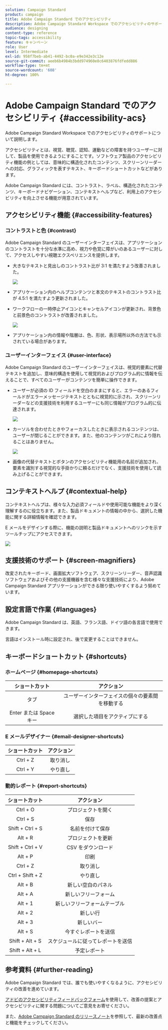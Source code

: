 ```yaml
---
solution: Campaign Standard
product: campaign
title: Adobe Campaign Standard でのアクセシビリティ
description: Adobe Campaign Standard Workspace でのアクセシビリティのサポートについて説明します。
audience: designing
content-type: reference
topic-tags: accessibility
feature: キャンペーン
role: User
level: Intermediate
exl-id: 958f7beb-ab41-4492-bc0a-e9e342e3c12e
source-git-commit: aeeb6b4984b3bdd974960e8c6403876fdfedd886
workflow-type: tm+mt
source-wordcount: '608'
ht-degree: 100%

---
```


# Adobe Campaign Standard でのアクセシビリティ {#accessibility-acs}

Adobe Campaign Standard Workspace でのアクセシビリティのサポートについて説明します。

アクセシビリティとは、視覚、聴覚、認知、運動などの障害を持つユーザーに対して、製品を使用できるようにすることです。ソフトウェア製品のアクセシビリティ機能の例としては、意味的に構造化されたコンテンツ、スクリーンリーダーへの対応、グラフィックを表すテキスト、キーボードショートカットなどがあります。

Adobe Campaign Standard には、コントラスト、ラベル、構造化されたコンテンツ、キーボードナビゲーション、コンテキストヘルプなど、利用上のアクセシビリティを向上させる機能が用意されています。

## アクセシビリティ機能 {#accessibility-features}

### コントラストと色 {#contrast}

Adobe Campaign Standard のユーザーインターフェイスは、アプリケーションのコントラストを十分な水準に高め、視力や色覚に障がいのあるユーザーに対して、アクセスしやすい視聴エクスペリエンスを提供します。

* 大きなテキストと見出しのコントラスト比が 3:1 を満たすよう改善されました。

   ![](assets/accessibility_2.png)

* アプリケーション内のヘルプコンテンツと本文のテキストのコントラスト比が 4.5:1 を満たすよう更新されました。

* ワークフローの一時停止アイコンとキャンセルアイコンが更新され、背景色と前景色のコントラストが改善されました。

   ![](assets/accessibility_1.png)

* アプリケーション内の情報や階層は、色、形状、表示場所以外の方法でも示されている場合があります。

### ユーザーインターフェイス {#user-interface}

Adobe Campaign Standard のユーザーインターフェイスは、視覚的要素に代替テキストを追加し、意味的構造を使用して視覚的およびプログラム的に情報を伝えることで、すべてのユーザーがコンテンツを簡単に操作できます。

* ユーザーが必須の ID フィールドを空白のままにすると、エラーのあるフィールドがエラーメッセージテキストとともに視覚的に示され、スクリーンリーダーなどの支援技術を利用するユーザーにも同じ情報がプログラム的に伝達されます。

   ![](assets/accessibility_3.png)

* カーソルを合わせたときやフォーカスしたときに表示されるコンテンツは、ユーザーが閉じることができます。また、他のコンテンツがこれにより隠れることはありません。

   ![](assets/accessibility_4.png)

* 画像の代替テキストとボタンのアクセシビリティ機能用の名前が追加され、要素を識別する視覚的な手掛かりに頼るだけでなく、支援技術を使用して読み上げることができます。

<!--
### Create responsive resize for multiple devices {#resize-devices}

When designing for multiple devices and platforms, it's important to create a seamless experience for screen sizes across mobile and desktop resolutions.

Adobe Campaign Standard allows you to design and test emails and push notifications on different devices such as: iPhone, Android devices, iPad, Android tablet and desktop.

![](assets/accessibility_6.png)
-->

## コンテキストヘルプ {#contextual-help}

コンテキストヘルプは、様々な入力必須フィールドや使用可能な機能をより深く理解するのに役立ちます。また、製品ドキュメントの情報の中から、選択した機能に関する詳細情報を確認できます。

E メールをデザインする際に、機能の説明と製品ドキュメントへのリンクを示すツールチップにアクセスできます。

![](assets/accessibility_7.png)

## 支援技術のサポート {#screen-magnifiers}

改変されたキーボード、画面拡大ソフトウェア、スクリーンリーダー、音声認識ソフトウェアおよびその他の支援機器を含む様々な支援技術により、Adobe Campaign Standard アプリケーションができる限り使いやすくするよう努めています。

## 設定言語で作業 {#languages}

Adobe Campaign Standard は、英語、フランス語、ドイツ語の各言語で使用できます。

言語はインストール時に設定され、後で変更することはできません。

## キーボードショートカット {#shortcuts}

### ホームページ {#homepage-shortcuts}

| ショートカット | アクション |
|:-:|:-:|
| タブ | ユーザーインターフェイスの個々の要素間を移動する |
| Enter または Space キー | 選択した項目をアクティブにする |

### E メールデザイナー {#email-designer-shortcuts}

| ショートカット | アクション |
|:-:|:-:|
| Ctrl + Z | 取り消し |
| Ctrl + Y | やり直し |

### 動的レポート {#report-shortcuts}

| ショートカット | アクション |
|:-:|:-:|
| Ctrl + O | プロジェクトを開く |
| Ctrl + S | 保存 |
| Shift + Ctrl + S | 名前を付けて保存 |
| Alt + R | プロジェクトを更新 |
| Shift + Ctrl + V | CSV をダウンロード |
| Alt + P | 印刷 |
| Ctrl + Z | 取り消し |
| Ctrl + Shift + Z | やり直し |
| Alt + B | 新しい空白のパネル |
| Alt + A | 新しいフリーフォーム |
| Alt + 1 | 新しいフリーフォームテーブル |
| Alt + 2 | 新しい行 |
| Alt + 3 | 新しいバー |
| Alt + S | 今すぐレポートを送信 |
| Shift + Alt + S | スケジュールに従ってレポートを送信 |
| Shift + Alt + L | 予定レポート |

## 参考資料 {#further-reading}

Adobe Campaign Standard では、誰でも使いやすくなるように、アクセシビリティの改善を進めています。

[アドビのアクセシビリティフィードバックフォーム](https://www.adobe.com/accessibility/feedback.html)を使用して、改善の提案とアクセシビリティに関する問題についてご意見をお寄せください。

また、[Adobe Campaign Standard のリリースノート](https://experienceleague.adobe.com/docs/campaign-standard/using/release-notes/release-notes.html?lang=ja#release-notes)を参照して、最新の改善点と機能をチェックしてください。
